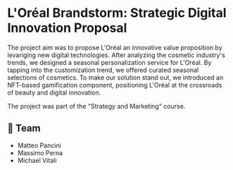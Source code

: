 # L'Oréal Brandstorm: Strategic Digital Innovation Proposal
The project aim was to propose L'Oréal an innovative value proposition by levariging new digital technologies. 
After analyzing the cosmetic industry's trends, we designed a seasonal personalization service for L'Oréal. By tapping into the customization trend, we offered curated seasonal selections of cosmetics. To make our solution stand out, we introduced an NFT-based gamification component, positioning L'Oréal at the crossroads of beauty and digital innovation.

The project was part of the "Strategy and Marketing" course.

## 👤 Team
+ Matteo Pancini
+ Massimo Perna
+ Michael Vitali
